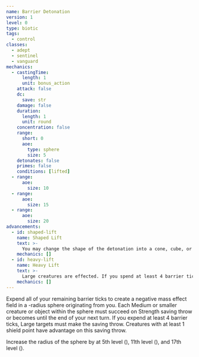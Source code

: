 ```yaml
---
name: Barrier Detonation
version: 1
level: 0
type: biotic
tags:
  - control
classes:
  - adept
  - sentinel
  - vanguard
mechanics:
  - castingTime:
      length: 1
      unit: bonus_action
    attack: false
    dc:
      save: str
    damage: false
    duration:
      length: 1
      unit: round
    concentration: false
    range:
      short: 0
      aoe:
        type: sphere
        size: 5
    detonates: false
    primes: false
    conditions: [lifted]
  - range:
      aoe:
        size: 10
  - range:
      aoe:
        size: 15
  - range:
      aoe:
        size: 20
advancements:
  - id: shaped-lift
    name: Shaped Lift
    text: >-
      You may change the shape of the detonation into a cone, cube, or cylinder. You may also shape it into a line, if you do, the line is twice as long as the sphere's radius and <me-distance length="5" /> wide.
    mechanics: []
  - id: heavy-lift
    name: Heavy Lift
    text: >-
      Large creatures are effected. If you spend at least 4 barrier ticks, Huge creatures must make the saving throw.
    mechanics: []
---
```

Expend all of your remaining barrier ticks to create a negative mass effect field in a <me-distance length="5" adj/>-radius sphere originating from you.
Each Medium or smaller creature or object within the sphere must succeed on Strength saving throw or becomes
<me-condition id="lifted"/> until the end of your next turn. If you expend at least 4 barrier ticks, Large targets must make
the saving throw. Creatures with at least 1 shield point have advantage on this saving throw.

Increase the radius of the sphere by <me-distance length="5" /> at 5th level (<me-distance length="10" abbr/>), 11th level (<me-distance length="15" abbr/>), and 17th level (<me-distance length="20" abbr/>).
